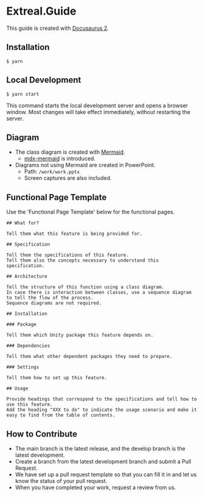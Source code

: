 # Extreal.Guide

This guide is created with [Docusaurus 2](https://docusaurus.io/).


## Installation

```
$ yarn
```

## Local Development

```
$ yarn start
```

This command starts the local development server and opens a browser window.
Most changes will take effect immediately, without restarting the server.

## Diagram

- The class diagram is created with [Mermaid](http://mermaid-js.github.io/mermaid/).
  - [mdx-mermaid](https://github.com/sjwall/mdx-mermaid) is introduced.
- Diagrams not using Mermaid are created in PowerPoint.
  - Path: `/work/work.pptx`
  - Screen captures are also included.

## Functional Page Template

Use the 'Functional Page Template' below for the functional pages.

```
## What for?

Tell them what this feature is being provided for.

## Specification

Tell them the specifications of this feature.
Tell them also the concepts necessary to understand this specification.

## Architecture

Tell the structure of this function using a class diagram.
In case there is interaction between classes, use a sequence diagram to tell the flow of the process.
Sequence diagrams are not required.

## Installation

### Package

Tell them which Unity package this feature depends on.

### Dependencies

Tell them what other dependent packages they need to prepare.

### Settings

Tell them how to set up this feature.

## Usage

Provide headings that correspond to the specifications and tell how to use this feature.
Add the heading "XXX to do" to indicate the usage scenario and make it easy to find from the table of contents.
```

## How to Contribute

- The main branch is the latest release, and the develop branch is the latest development.
- Create a branch from the latest development branch and submit a Pull Request.
- We have set up a pull request template so that you can fill it in and let us know the status of your pull request.
- When you have completed your work, request a review from us.
